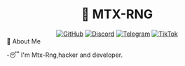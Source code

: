 <div align="center">
  <h1>👾 MTX-RNG</h1
<div align="center">
  <a href="https://github.com/Mtx-rng"><img src="https://img.shields.io/badge/-GitHub-4B0082?style=for-the-badge&logo=github" alt="GitHub"></a>
  <a href="https://discord.gg/iam_king"><img src="https://img.shields.io/badge/-Discord-7289DA?style=for-the-badge&logo=discord" alt="Discord"></a>
  <a href="https://t.me/Therac25k"><img src="https://img.shields.io/badge/-Telegram-0088cc?style=for-the-badge&logo=telegram" alt="Telegram"></a>
  <a href="https://www.tiktok.com/@mrx.rng?_t=ZM-8ynPSvi5klc&_r=1"><img src="https://img.shields.io/badge/-TikTok-000000?style=for-the-badge&logo=tiktok" alt="TikTok"></a>
</div

## 🌌 About Me

        
-😴 I'm Mtx-Rng,hacker and developer.
